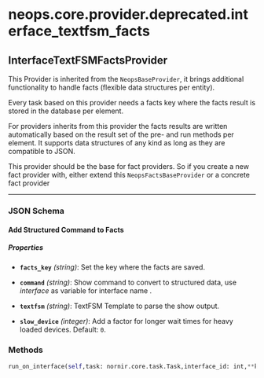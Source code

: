 # neops.core.provider.deprecated.interface_textfsm_facts
## InterfaceTextFSMFactsProvider
This Provider is inherited from the `NeopsBaseProvider`, it brings additional functionality to handle facts (flexible data structures per entity).

Every task based on this provider needs a facts key where the facts result is stored in the database per element.

For providers inherits from this provider the facts results are written automatically based on the result set of the pre- and run methods per element.
It supports data structures of any kind as long as they are compatible to JSON.

This provider should be the base for fact providers. So if you create a new fact provider with, either extend this `NeopsFactsBaseProvider` or a concrete fact provider

----------
### JSON Schema
#### Add Structured Command to Facts


##### Properties


- **`facts_key`** *(string)*: Set the key where the facts are saved.

- **`command`** *(string)*: Show command to convert to structured data, use $interface$ as variable for interface name .

- **`textfsm`** *(string)*: TextFSM Template to parse the show output.

- **`slow_device`** *(integer)*: Add a factor for longer wait times for heavy loaded devices. Default: `0`.

### Methods
```python
run_on_interface(self,task: nornir.core.task.Task,interface_id: int,**kwargs) -> Any
```
